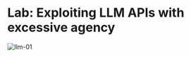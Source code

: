 # Lab: Exploiting LLM APIs with excessive agency

![llm-01](https://github.com/user-attachments/assets/9fe39825-3b29-4e27-8562-252dd96e8048)
